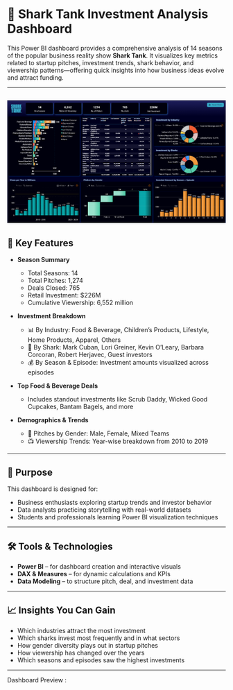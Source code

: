 # 🦈 Shark Tank Investment Analysis Dashboard

This Power BI dashboard provides a comprehensive analysis of 14 seasons of the popular business reality show **Shark Tank**. It visualizes key metrics related to startup pitches, investment trends, shark behavior, and viewership patterns—offering quick insights into how business ideas evolve and attract funding.

---
![Shark Tank Dashboard Snapshot](https://github.com/kedarprathamesh/Shark-Tank-Analysis/blob/main/Shark%20Tank%20Dashboard%20Snapshot.png)
---

## 📌 Key Features

- **Season Summary**
  - Total Seasons: 14
  - Total Pitches: 1,274
  - Deals Closed: 765
  - Retail Investment: $226M
  - Cumulative Viewership: 6,552 million

- **Investment Breakdown**
  - 📊 By Industry: Food & Beverage, Children’s Products, Lifestyle, Home Products, Apparel, Others
  - 🦈 By Shark: Mark Cuban, Lori Greiner, Kevin O’Leary, Barbara Corcoran, Robert Herjavec, Guest investors
  - 💰 By Season & Episode: Investment amounts visualized across episodes

- **Top Food & Beverage Deals**
  - Includes standout investments like Scrub Daddy, Wicked Good Cupcakes, Bantam Bagels, and more

- **Demographics & Trends**
  - 👥 Pitches by Gender: Male, Female, Mixed Teams
  - 📺 Viewership Trends: Year-wise breakdown from 2010 to 2019

---

## 🎯 Purpose

This dashboard is designed for:
- Business enthusiasts exploring startup trends and investor behavior
- Data analysts practicing storytelling with real-world datasets
- Students and professionals learning Power BI visualization techniques

---

## 🛠️ Tools & Technologies

- **Power BI** – for dashboard creation and interactive visuals
- **DAX & Measures** – for dynamic calculations and KPIs
- **Data Modeling** – to structure pitch, deal, and investment data

---

## 📈 Insights You Can Gain

- Which industries attract the most investment
- Which sharks invest most frequently and in what sectors
- How gender diversity plays out in startup pitches
- How viewership has changed over the years
- Which seasons and episodes saw the highest investments

---
Dashboard Preview : 

